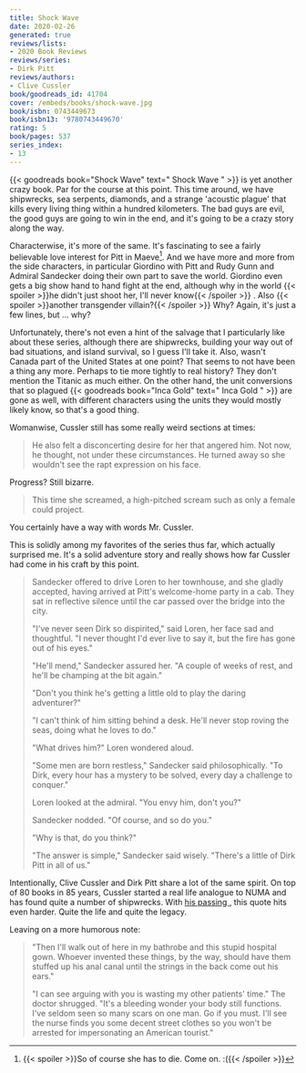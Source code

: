 ```yaml
---
title: Shock Wave
date: 2020-02-26
generated: true
reviews/lists:
- 2020 Book Reviews
reviews/series:
- Dirk Pitt
reviews/authors:
- Clive Cussler
book/goodreads_id: 41704
cover: /embeds/books/shock-wave.jpg
book/isbn: 0743449673
book/isbn13: '9780743449670'
rating: 5
book/pages: 537
series_index:
- 13
---
```

{{< goodreads book="Shock Wave" text=" Shock Wave " >}} is yet another crazy book. Par for the course at this point. This time around, we have shipwrecks, sea serpents, diamonds, and a strange 'acoustic plague' that kills every living thing within a hundred kilometers. The bad guys are evil, the good guys are going to win in the end, and it's going to be a crazy story along the way.  

Characterwise, it's more of the same. It's fascinating to see a fairly believable love interest for Pitt in Maeve[^fin]. And we have more and more from the side characters, in particular Giordino with Pitt and Rudy Gunn and Admiral Sandecker doing their own part to save the world. Giordino even gets a big show hand to hand fight at the end, although why in the world  {{< spoiler >}}he didn't just shoot her, I'll never know{{< /spoiler >}}  . Also  {{< spoiler >}}another transgender villain?{{< /spoiler >}}  Why? Again, it's just a few lines, but ... why?  

<!--more-->

Unfortunately, there's not even a hint of the salvage that I particularly like about these series, although there are shipwrecks, building your way out of bad situations, and island survival, so I guess I'll take it. Also, wasn't Canada part of the United States at one point? That seems to not have been a thing any more. Perhaps to tie more tightly to real history? They don't mention the Titanic as much either. On the other hand, the unit conversions that so plagued {{< goodreads book="Inca Gold" text=" Inca Gold " >}} are gone as well, with different characters using the units they would mostly likely know, so that's a good thing.  

Womanwise, Cussler still has some really weird sections at times:  

> He also felt a disconcerting desire for her that angered him. Not now, he thought, not under these circumstances. He turned away so she wouldn't see the rapt expression on his face.

Progress? Still bizarre.  

> This time she screamed, a high-pitched scream such as only a female could project.

You certainly have a way with words Mr. Cussler.  

This is solidly among my favorites of the series thus far, which actually surprised me. It's a solid adventure story and really shows how far Cussler had come in his craft by this point.  

>  Sandecker offered to drive Loren to her townhouse, and she gladly accepted, having arrived at Pitt's welcome-home party in a cab. They sat in reflective silence until the car passed over the bridge into the city.  
>
>  "I've never seen Dirk so dispirited," said Loren, her face sad and thoughtful. "I never thought I'd ever live to say it, but the fire has gone out of his eyes."  
>
>  "He'll mend," Sandecker assured her. "A couple of weeks of rest, and he'll be champing at the bit again."  
>
>  "Don't you think he's getting a little old to play the daring adventurer?"  
>
>  "I can't think of him sitting behind a desk. He'll never stop roving the seas, doing what he loves to do."  
>
>  "What drives him?" Loren wondered aloud.  
>
>  "Some men are born restless," Sandecker said philosophically. "To Dirk, every hour has a mystery to be solved, every day a challenge to conquer."  
>
>  Loren looked at the admiral. "You envy him, don't you?"  
>
>  Sandecker nodded. "Of course, and so do you."  
>
>  "Why is that, do you think?"  
>
>  "The answer is simple," Sandecker said wisely. "There's a little of Dirk Pitt in all of us."  

Intentionally, Clive Cussler and Dirk Pitt share a lot of the same spirit. On top of 80 books in 85 years, Cussler started a real life analogue to NUMA and has found quite a number of shipwrecks. With [ his passing ](https://www.nytimes.com/2020/02/26/books/clive-cussler-dead.html) , this quote hits even harder. Quite the life and quite the legacy.  

Leaving on a more humorous note:  

>  "Then I'll walk out of here in my bathrobe and this stupid hospital gown. Whoever invented these things, by the way, should have them stuffed up his anal canal until the strings in the back come out his ears."  
>
>  "I can see arguing with you is wasting my other patients' time." The doctor shrugged. "It's a bleeding wonder your body still functions. I've seldom seen so many scars on one man. Go if you must. I'll see the nurse finds you some decent street clothes so you won't be arrested for impersonating an American tourist."  

[^fin]:  {{< spoiler >}}So of course she has to die. Come on. :({{< /spoiler >}}